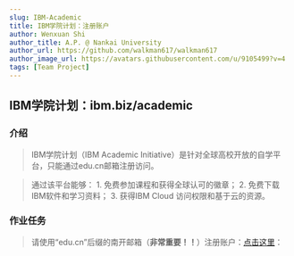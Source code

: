```yaml
---
slug: IBM-Academic
title: IBM学院计划：注册账户
author: Wenxuan Shi
author_title: A.P. @ Nankai University
author_url: https://github.com/walkman617/walkman617
author_image_url: https://avatars.githubusercontent.com/u/9105499?v=4
tags: [Team Project]
---
```


## IBM学院计划：ibm.biz/academic

### 介绍

> IBM学院计划（IBM Academic Initiative）是针对全球高校开放的自学平台，只能通过edu.cn邮箱注册访问。

> 通过该平台能够：
    1. 免费参加课程和获得全球认可的徽章；
    2. 免费下载IBM软件和学习资料；
    3. 获得IBM Cloud 访问权限和基于云的资源。


### 作业任务

> 请使用“edu.cn”后缀的南开邮箱（**非常重要！！**）注册账户：[点击这里](https://www.ibm.com/academic/home)：
